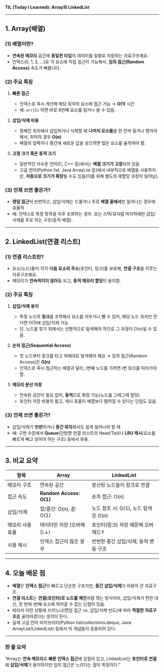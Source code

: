 **TIL (Today I Learned): Array와 LinkedList**

---

## 1. Array(배열)

### (1) 배열이란?
- **연속된 메모리** 공간에 **동일한 타입**의 데이터를 일렬로 저장하는 자료구조예요.  
- 인덱스(0, 1, 2, ...)로 각 요소에 직접 접근이 가능해서, **임의 접근(Random Access)** 속도가 빠릅니다.

### (2) 주요 특징
1. **빠른 접근**  
   - 인덱스로 즉시 계산해 해당 위치의 요소에 접근 가능 → **O(1)** 시간  
   - 예: `arr[5]` 하면 바로 6번째 요소를 읽거나 쓸 수 있음.
   
2. **삽입/삭제 비용**  
   - 정해진 위치에서 삽입하거나 삭제할 때 **나머지 요소들**을 한 칸씩 밀거나 땡겨야 해서, 최악의 경우 **O(n)**  
   - 배열의 앞쪽이나 중간에 새로운 값을 넣으려면 많은 요소를 움직여야 함.
   
3. **고정 크기 혹은 동적 크기**  
   - 일반적인 저수준 언어(C, C++ 등)에서는 **배열 크기가 고정**되어 있음  
   - 고급 언어(Python list, Java ArrayList 등)에서 내부적으로 배열을 사용하지만, **자동으로 크기가 확장**될 수도 있음(이를 위해 별도의 재할당 과정이 일어남).

### (3) 언제 쓰면 좋은가?
- **랜덤 접근**이 빈번하고, 삽입/삭제는 드물거나 주로 **배열 끝에서**만 일어나는 경우에 효율적  
- 예: 인덱스로 특정 항목을 자주 조회하는 경우, 또는 스택/큐처럼 마지막에만 삽입/삭제를 주로 하는 구조(동적 배열).

---

## 2. LinkedList(연결 리스트)

### (1) 연결 리스트란?
- 요소(노드)들이 각각 **다음 요소의 주소**(포인터, 링크)를 보유해, **연결 구조**를 이루는 자료구조예요.  
- 메모리가 **연속적이지 않아도** 되고, **동적 메모리 할당**이 용이함.

### (2) 주요 특징
1. **삽입/삭제 용이**  
   - 특정 노드의 **링크**를 조작해서 요소를 끼우거나 뺄 수 있어, 해당 노드 위치만 안다면 O(1)에 삽입/삭제 가능  
   - 단, 노드를 찾기 위해서는 선형적으로 탐색해야 하므로 그 과정이 O(n)일 수 있음.

2. **순차 접근(Sequential Access)**  
   - 첫 노드부터 링크를 타고 차례대로 탐색해야 해요 → 임의 접근(Random Access)은 **O(n)**  
   - 인덱스로 즉시 접근하는 배열과 달리, i번째 노드를 가려면 i번 링크를 따라가야 함.

3. **메모리 분산 저장**  
   - 연속된 공간이 필요 없어, **동적**으로 확장 가능(노드를 그때그때 할당)  
   - 포인터 저장 비용이 들고, 캐시 효율이 배열보다 떨어질 수 있다는 단점도 있음.

### (3) 언제 쓰면 좋은가?
- 삽입/삭제가 **빈번**하거나 **중간 위치**에서도 쉽게 일어나야 할 때  
- 예: 구현 수준에서 **Queue**(단방향 연결 리스트의 Head/Tail)나 **LRU 캐시**(요소를 빠르게 빼고 넣어야 하는 구조) 등에서 유용.

---

## 3. 비교 요약

| 항목             | Array                       | LinkedList                                |
|-----------------|-----------------------------|-------------------------------------------|
| 메모리 구조      | 연속된 공간                | 분산된 노드들이 링크로 연결              |
| 접근 속도        | **Random Access: O(1)**    | 순차 접근: O(n)                          |
| 삽입/삭제        | 앞/중간: O(n), 끝: O(1)    | 노드 참조 시: O(1), 노드 탐색은 O(n)     |
| 메모리 사용 효율 | 데이터만 저장 (오버헤드↓) | 포인터(링크) 저장 때문에 오버헤드↑       |
| 사용 예시        | 인덱스 접근이 많은 경우    | 빈번한 중간 삽입/삭제, 동적 변동 구조     |

---

## 4. 오늘 배운 점
- **배열**은 **인덱스 접근**이 빠르고 단순한 구조지만, **중간 삽입/삭제**가 비용이 큰 자료구조.  
- **연결 리스트**는 **연결(포인터)로 노드를 체인**처럼 엮는 방식이라, 삽입/삭제가 편한 대신, 한 번에 i번째 요소에 뛰어갈 수 없는 단점이 있음.  
- 따라서 어떤 상황에 쓰이느냐(랜덤 접근 vs. 삽입/삭제 빈도)에 따라 **적절한 자료구조**를 골라야겠다는 생각이 든다.  
- 실제 고급 언어 라이브러리(Python list/collections.deque, Java ArrayList/LinkedList) 등에서 이 개념들이 응용되어 있다.

---

### 한 줄 요약
“Array는 **연속 메모리**로 **빠른 인덱스 접근**에 강점이 있고, LinkedList는 **포인터로 연결**돼 **삽입/삭제**가 용이하지만 임의 접근은 느리다는 점이 특징이다.”